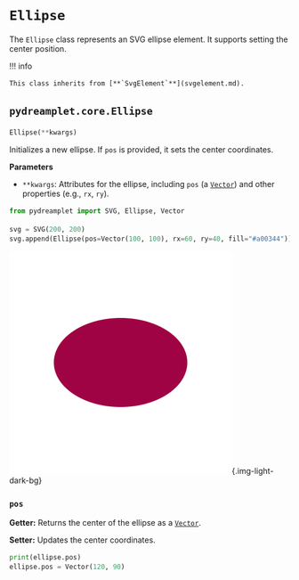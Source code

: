 # `Ellipse`

The `Ellipse` class represents an SVG ellipse element. It supports setting the center position.

!!! info

    This class inherits from [**`SvgElement`**](svgelement.md).

## <span class=class></span>`pydreamplet.core.Ellipse`

<!--skip-->
<!--skip-->
```py
Ellipse(**kwargs)
```

Initializes a new ellipse. If `pos` is provided, it sets the center coordinates.

<span class="param">**Parameters**</span>

- `**kwargs`: Attributes for the ellipse, including `pos` (a [`Vector`](../math/vector.md)) and other properties (e.g., `rx`, `ry`).

<!--skip-->
```py
from pydreamplet import SVG, Ellipse, Vector

svg = SVG(200, 200)
svg.append(Ellipse(pos=Vector(100, 100), rx=60, ry=40, fill="#a00344"))
```

![Result](assets/ellipse_example.svg){.img-light-dark-bg}

### <span class="prop"></span>`pos`

**Getter:** Returns the center of the ellipse as a [`Vector`](../math/vector.md).

**Setter:** Updates the center coordinates.

<!--skip-->
<!--skip-->
```py
print(ellipse.pos)
ellipse.pos = Vector(120, 90)
```
